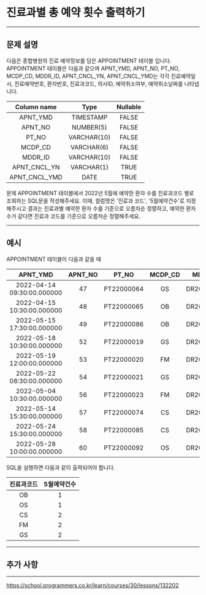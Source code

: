 # 진료과별 총 예약 횟수 출력하기

---

## 문제 설명

다음은 종합병원의 진료 예약정보를 담은 APPOINTMENT 테이블 입니다.
APPOINTMENT 테이블은 다음과 같으며 APNT_YMD, APNT_NO, PT_NO, MCDP_CD, MDDR_ID, APNT_CNCL_YN, APNT_CNCL_YMD는 각각 진료예약일시, 진료예약번호, 환자번호, 진료과코드, 의사ID, 예약취소여부, 예약취소날짜를 나타냅니다.

|     Column name     |      Type      | Nullable |
|:-------------------:|:--------------:|:--------:|
|      APNT_YMD       |   TIMESTAMP    |  FALSE   |
|       APNT_NO       |   NUMBER(5)    |  FALSE   |
|        PT_NO        |   VARCHAR(10)  |  FALSE   |
|       MCDP_CD       |   VARCHAR(6)   |  FALSE   |
|       MDDR_ID       |   VARCHAR(10)  |  FALSE   |
|   APNT_CNCL_YN      |   VARCHAR(1)   |   TRUE   |
|   APNT_CNCL_YMD     |      DATE      |   TRUE   |

문제
APPOINTMENT 테이블에서 2022년 5월에 예약한 환자 수를 진료과코드 별로 조회하는 SQL문을 작성해주세요. 이때, 컬럼명은 '진료과 코드', '5월예약건수'로 지정해주시고 결과는 진료과별 예약한 환자 수를 기준으로 오름차순 정렬하고, 예약한 환자 수가 같다면 진료과 코드를 기준으로 오름차순 정렬해주세요.

---

## 예시

APPOINTMENT 테이블이 다음과 같을 때

|         APNT_YMD         | APNT_NO |    PT_NO    | MCDP_CD |   MDDR_ID   | APNT_CNCL_YN | APNT_CNCL_YMD |
|:-------------------------:|:-------:|:-----------:|:-------:|:-----------:|:-------------:|:--------------:|
| 2022-04-14 09:30:00.000000 |   47    | PT22000064  |   GS    | DR20170123  |       N       |      NULL      |
| 2022-04-15 10:30:00.000000 |   48    | PT22000065  |   OB    | DR20100231  |       N       |      NULL      |
| 2022-05-15 17:30:00.000000 |   49    | PT22000086  |   OB    | DR20100231  |       N       |      NULL      |
| 2022-05-18 10:30:00.000000 |   52    | PT22000019  |   GS    | DR20100039  |       N       |      NULL      |
| 2022-05-19 12:00:00.000000 |   53    | PT22000020  |   FM    | DR20010112  |       N       |      NULL      |
| 2022-05-22 08:30:00.000000 |   54    | PT22000021  |   GS    | DR20100039  |       N       |      NULL      |
| 2022-05-04 10:30:00.000000 |   56    | PT22000023  |   FM    | DR20090112  |       N       |      NULL      |
| 2022-05-14 15:30:00.000000 |   57    | PT22000074  |   CS    | DR20200012  |       N       |      NULL      |
| 2022-05-24 15:30:00.000000 |   58    | PT22000085  |   CS    | DR20200012  |       N       |      NULL      |
| 2022-05-28 10:00:00.000000 |   60    | PT22000092  |   OS    | DR20100031  |       N       |      NULL      |

SQL을 실행하면 다음과 같이 출력되어야 합니다.

| 진료과코드 | 5월예약건수 |
|:----------:|:----------:|
|     OB     |     1      |
|     OS     |     1      |
|     CS     |     2      |
|     FM     |     2      |
|     GS     |     2      |


---

## 추가 사항



---

https://school.programmers.co.kr/learn/courses/30/lessons/132202
